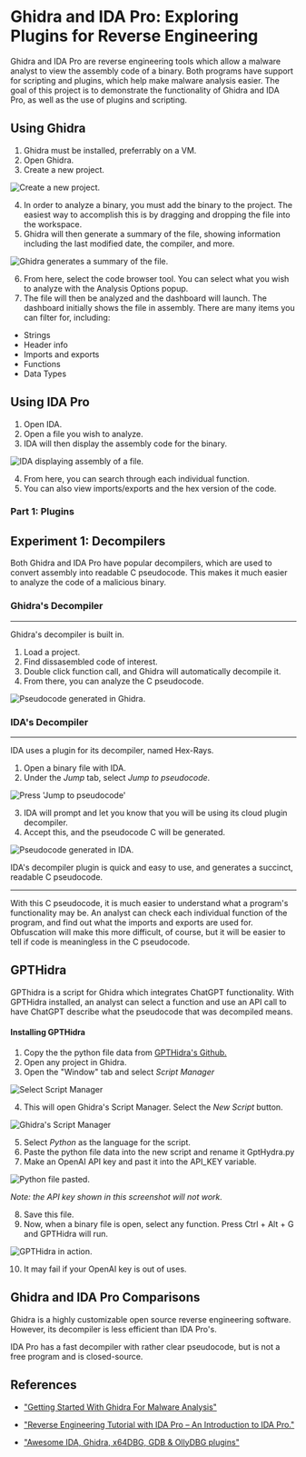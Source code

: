 # Ghidra and IDA Pro: Exploring Plugins for Reverse Engineering
Ghidra and IDA Pro are reverse engineering tools which allow a malware analyst to view the assembly code of a binary.
Both programs have support for scripting and plugins, which help make malware analysis easier. 
The goal of this project is to demonstrate the functionality of Ghidra and IDA Pro, as well as the use of plugins and scripting.
## Using Ghidra
1. Ghidra must be installed, preferrably on a VM.
2. Open Ghidra.
3. Create a new project.

![Create a new project.](https://github.com/sfm7545/Exploring-Plugins-Security-Projects/blob/main/screenshots/GhidraE1.PNG "Create a new project.")

4. In order to analyze a binary, you must add the binary to the project. The easiest way to accomplish this is by dragging and dropping the file into the workspace.
5. Ghidra will then generate a summary of the file, showing information including the last modified date, the compiler, and more.

![Ghidra generates a summary of the file.](https://github.com/sfm7545/Exploring-Plugins-Security-Projects/blob/main/screenshots/ghidrae2.PNG "Ghidra generates a summary of the file.")

6. From here, select the code browser tool. You can select what you wish to analyze with the Analysis Options popup. 
7. The file will then be analyzed and the dashboard will launch. The dashboard initially shows the file in assembly. There are many items you can filter for, including:
* Strings
* Header info
* Imports and exports
* Functions
* Data Types

## Using IDA Pro
1. Open IDA.
2. Open a file you wish to analyze. 
3. IDA will then display the assembly code for the binary.

![IDA displaying assembly of a file.](https://github.com/sfm7545/Exploring-Plugins-Security-Projects/blob/main/screenshots/IDA1.PNG "IDA displaying assembly of a file.")

4. From here, you can search through each individual function.
5. You can also view imports/exports and the hex version of the code.
### Part 1: Plugins
## Experiment 1: Decompilers 
Both Ghidra and IDA Pro have popular decompilers, which are used to convert assembly into readable C pseudocode. This makes it much easier to analyze the code of a malicious binary. 
### Ghidra's Decompiler 
-------
Ghidra's decompiler is built in.
1. Load a project.
2. Find dissasembled code of interest.
3. Double click function call, and Ghidra will automatically decompile it.
4. From there, you can analyze the C pseudocode. 

![Pseudocode generated in Ghidra.](https://github.com/sfm7545/Exploring-Plugins-Security-Projects/blob/main/screenshots/ghidracodesample.PNG "Pseudocode generated in Ghidra.")


### IDA's Decompiler
------
IDA uses a plugin for its decompiler, named Hex-Rays. 
1. Open a binary file with IDA.
2. Under the *Jump* tab, select *Jump to pseudocode*.

![Press 'Jump to pseudocode'](https://github.com/sfm7545/Exploring-Plugins-Security-Projects/blob/main/screenshots/IDA2redbox.PNG "Press 'Jump to pseudocode'.")

3. IDA will prompt and let you know that you will be using its cloud plugin decompiler.
4. Accept this, and the pseudocode C will be generated.

![Pseudocode generated in IDA.](https://github.com/sfm7545/Exploring-Plugins-Security-Projects/blob/main/screenshots/IDA3.PNG "Pseudocode generated in IDA.")


IDA's decompiler plugin is quick and easy to use, and generates a succinct, readable C pseudocode. 

--------
With this C pseudocode, it is much easier to understand what a program's functionality may be. An analyst can check each individual function of the program, and find out what the imports and exports are used for. Obfuscation will make this more difficult, of course, but it will be easier to tell if code is meaningless in the C pseudocode.

## GPTHidra

GPThidra is a script for Ghidra which integrates ChatGPT functionality. With GPTHidra installed, an analyst can select a function and use an API call to have ChatGPT describe what the pseudocode that was decompiled means. 
 #### Installing GPTHidra

 1. Copy the the python file data from [GPTHidra's Github.](https://github.com/evyatar9/GptHidra)
 2. Open any project in Ghidra.
 3. Open the "Window" tab and select *Script Manager*

![Select Script Manager](https://github.com/sfm7545/Exploring-Plugins-Security-Projects/blob/main/screenshots/gptGhidra1.PNG "Script Manager is towards the bottom.")

 4. This will open Ghidra's Script Manager. Select the *New Script* button.

![Ghidra's Script Manager](https://github.com/sfm7545/Exploring-Plugins-Security-Projects/blob/main/screenshots/gptghidra2.PNG "Ghidra's Script Manager.")

 5. Select *Python* as the language for the script.
 6. Paste the python file data into the new script and rename it GptHydra.py
 7. Make an OpenAI API key and past it into the API_KEY variable.

![Python file pasted.](https://github.com/sfm7545/Exploring-Plugins-Security-Projects/blob/main/screenshots/gptghidra5.PNG "Python file pasted.")

*Note: the API key shown in this screenshot will not work.*

 8. Save this file.
 9. Now, when a binary file is open, select any function. Press Ctrl + Alt + G and GPTHidra will run. 

![GPTHidra in action.](https://github.com/sfm7545/Exploring-Plugins-Security-Projects/blob/main/screenshots/gptghidra7.PNG "GPTHidra in action.")

 10. It may fail if your OpenAI key is out of uses.

## Ghidra and IDA Pro Comparisons

Ghidra is a highly customizable open source reverse engineering software. However, its decompiler is less efficient than IDA Pro's.

IDA Pro has a fast decompiler with rather clear pseudocode, but is not a free program and is closed-source. 


## References

* ["Getting Started With Ghidra For Malware Analysis"](https://www.youtube.com/watch?v=dW8YFRX2BGk&t=148s)

* ["Reverse Engineering Tutorial with IDA Pro – An Introduction to IDA Pro."](https://www.youtube.com/watch?v=N_3AGB9Vf9E)

* ["Awesome IDA, Ghidra, x64DBG, GDB & OllyDBG plugins"](https://github.com/fr0gger/awesome-ida-x64-olly-plugin/blob/master/README.md#IDA-Plugins)
